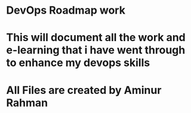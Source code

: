 # DevOps Roadmap work
# This will document all the work and e-learning that i have went through to enhance my devops skills

# All Files are created by Aminur Rahman 
